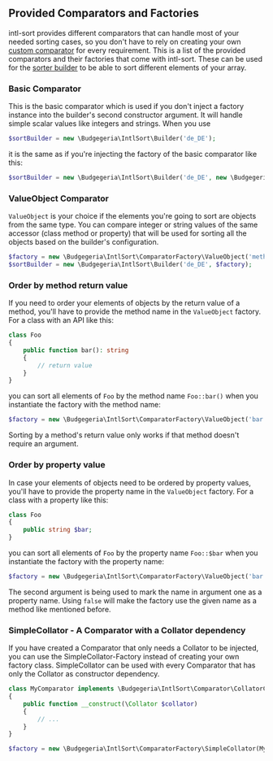 ## Provided Comparators and Factories

intl-sort provides different comparators that can handle most of your needed
sorting cases, so you don't have to rely on creating your own
[custom comparator](custom-comparator.md) for every requirement. This is a
list of the provided comparators and their factories that come with intl-sort.
These can be used for the [sorter builder](sorter-builder.md) to be able
to sort different elements of your array.

### Basic Comparator

This is the basic comparator which is used if you don't inject a factory instance
into the builder's second constructor argument. It will handle simple scalar values
like integers and strings. When you use

```php
$sortBuilder = new \Budgegeria\IntlSort\Builder('de_DE');
````

it is the same as if you're injecting the factory of the basic comparator like this:

```php
$sortBuilder = new \Budgegeria\IntlSort\Builder('de_DE', new \Budgegeria\IntlSort\ComparatorFactory\Standard());
```

### ValueObject Comparator

`ValueObject` is your choice if the elements you're going to sort are objects from the same type. You can compare
integer or string values of the same accessor (class method or property) that will be used for sorting all the
objects based on the builder's configuration.

```php
$factory = new \Budgegeria\IntlSort\ComparatorFactory\ValueObject('methodName');
$sortBuilder = new \Budgegeria\IntlSort\Builder('de_DE', $factory);
```

### Order by method return value

If you need to order your elements of objects by the return value of a method, you'll have to provide the method
name in the `ValueObject` factory. For a class with an API like this:

```php
class Foo
{
    public function bar(): string
    {
        // return value
    }
}
```

you can sort all elements of `Foo` by the method name `Foo::bar()` when you instantiate the factory with the method
name:

```php
$factory = new \Budgegeria\IntlSort\ComparatorFactory\ValueObject('bar');
```

Sorting by a method's return value only works if that method doesn't require an argument.

### Order by property value

In case your elements of objects need to be ordered by property values, you'll have to provide the property
name in the `ValueObject` factory. For a class with a property like this:

```php
class Foo
{
    public string $bar;
}
```
you can sort all elements of `Foo` by the property name `Foo::$bar` when you instantiate the factory with the property
name:

```php
$factory = new \Budgegeria\IntlSort\ComparatorFactory\ValueObject('bar', true);
```

The second argument is being used to mark the name in argument one as a property name. Using `false` will make the
factory use the given name as a method like mentioned before.

### SimpleCollator - A Comparator with a Collator dependency

If you have created a Comparator that only needs a Collator to be injected, you can use the SimpleCollator-Factory
instead of creating your own factory class. SimpleCollator can be used with every Comparator that has only the Collator
as constructor dependency.

```php
class MyComparator implements \Budgegeria\IntlSort\Comparator\CollatorConstructor
{
    public function __construct(\Collator $collator)
    {
        // ...
    }
}

$factory = new \Budgegeria\IntlSort\ComparatorFactory\SimpleCollator(MyComparator::class);
```
